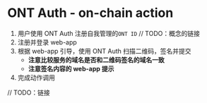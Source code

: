 # ONT Auth - on-chain action

1. 用户使用 ONT Auth 注册自我管理的`ONT ID` // TODO：概念的链接
2. 注册并登录 web-app
3. 根据 web-app 引导，使用 ONT Auth 扫描二维码，签名并提交
   - **注意比较服务的域名是否和二维码签名的域名一致**
   - **注意签名内容的 web-app 提示**
4. 完成动作调用

// TODO：链接